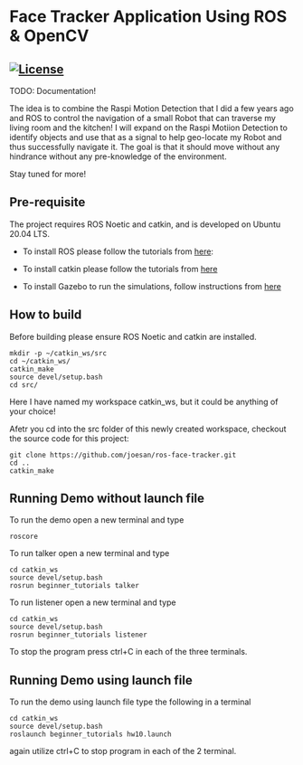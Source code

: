 # Face Tracker Application Using ROS & OpenCV
[![License](https://img.shields.io/badge/License-BSD%203--Clause-blue.svg)](https://opensource.org/licenses/BSD-3-Clause)
---

TODO: Documentation!

The idea is to combine the Raspi Motion Detection that I did a few years ago and ROS to control the navigation of a small Robot that can traverse my living room and the kitchen! I will expand on the Raspi Motiion Detection to identify objects and use that as a signal to help geo-locate my Robot and thus successfully navigate it. The goal is that it should move without any hindrance without any pre-knowledge of the environment.

Stay tuned for more!

## Pre-requisite

The project requires ROS Noetic and catkin, and is developed on Ubuntu 20.04 LTS.

- To install ROS please follow the tutorials from [here](http://wiki.ros.org/action/fullsearch/ROS/Tutorials): 

- To install catkin please follow the tutorials from [here](http://wiki.ros.org/catkin?distro=indigo#Installing_catkin)

- To install Gazebo to run the simulations, follow instructions from [here](http://gazebosim.org/tutorials?tut=install_ubuntu)

## How to build

Before building please ensure ROS Noetic and catkin are installed.  

```
mkdir -p ~/catkin_ws/src
cd ~/catkin_ws/
catkin_make
source devel/setup.bash
cd src/
```

Here I have named my workspace catkin_ws, but it could be anything of your choice!

Afetr you cd into the src folder of this newly created workspace, checkout the source code for this project:

```
git clone https://github.com/joesan/ros-face-tracker.git
cd ..
catkin_make
```

## Running Demo without launch file

To run the demo open a new terminal and type
```
roscore
```

To run talker open a new terminal and type
```
cd catkin_ws
source devel/setup.bash
rosrun beginner_tutorials talker
```

To run listener open a new terminal and type
```
cd catkin_ws
source devel/setup.bash
rosrun beginner_tutorials listener
```
To stop the program press ctrl+C in each of the three terminals.

## Running Demo using launch file

To run the demo using launch file type the following in a terminal

```
cd catkin_ws
source devel/setup.bash
roslaunch beginner_tutorials hw10.launch
```

again utilize ctrl+C to stop program in each of the 2 terminal.
